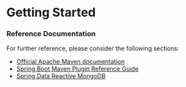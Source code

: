 # Getting Started

### Reference Documentation
For further reference, please consider the following sections:

* [Official Apache Maven documentation](https://maven.apache.org/guides/index.html)
* [Spring Boot Maven Plugin Reference Guide](https://docs.spring.io/spring-boot/docs/2.2.0.RELEASE/maven-plugin/)
* [Spring Data Reactive MongoDB](https://docs.spring.io/spring-boot/docs/2.2.0.RELEASE/reference/htmlsingle/#boot-features-mongodb)

